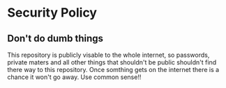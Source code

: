 # Security Policy

## Don't do dumb things

This repository is publicly visable to the whole internet, so passwords, private maters and all other things that shouldn't be public shouldn't find there way to this repository.
Once somthing gets on the internet there is a chance it won't go away.
Use common sense!!
